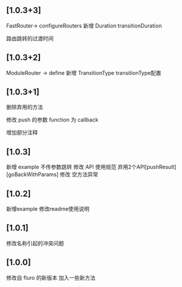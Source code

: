 ## [1.0.3+3]
FastRouter-> configureRouters  新增 Duration transitionDuration

路由跳转的过渡时间

## [1.0.3+2]
ModuleRouter -> define 新增 TransitionType transitionType配置 

## [1.0.3+1]
删除弃用的方法

修改 push 的参数 function 为 callback

增加部分注释

## [1.0.3]
新增 example 不传参数跳转
修改 API 使用规范 弃用2个API[pushResult][goBackWithParams]
修改 空方法异常
## [1.0.2]
新增example
修改readme使用说明

## [1.0.1]
修改名称引起的冲突问题

## [1.0.0]

修改自 fluro 的新版本 加入一些新方法
